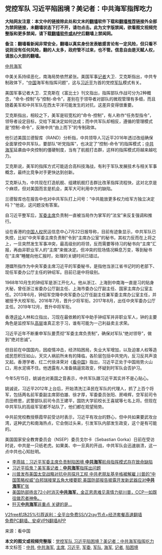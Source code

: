  <h2>党控军队 习近平陷困境？美记者：中共海军指挥吃力</h2> <p class="notice"><b>大陆网友注意：本文中的链接除此处和文末的<a href="https://github.com/bannedbook/fanqiang" >翻墙</a>软件下载和<a href="https://github.com/killgcd/justmysocks/blob/master/README.md">翻墙推荐</a>链接外全部为禁网链接，未翻墙状态下打不开，请勿点击。此为文字版禁闻，欲看图文视频完整版和更多禁闻，请下载<a href="https://github.com/bannedbook/fanqiang">翻墙软件或APP</a>后翻墙上禁闻网。</p><p>备注：翻墙看新闻非常安全，翻墙以真实身份发表敏感言论有一定风险，但只看不说则没有任何风险，翻的人太多，政府管不过来，也不管。信息自由是天赋人权，请放心大胆的翻墙。</b></p>  <div class="entry"> <p id="conimg"><a href="https://www.bannedbook.org/bnews/tag/%e4%b8%ad%e5%85%b1/" class="st_tag internal_tag" rel="tag" title="标签 中共 下的日志">中共</a><a href="https://www.bannedbook.org/bnews/tag/%e6%b5%b7%e5%86%9b/" class="st_tag internal_tag" rel="tag" title="标签 海军 下的日志">海军</a></p> <p>中美关系持续恶化，南海局势依然紧张。美国军事<a href="https://www.bannedbook.org/bnews/tag/%E8%AE%B0%E8%80%85/" class="st_tag internal_tag" rel="tag" title="标签 记者 下的日志">记者</a>大卫．艾克斯指出，中共专制政体下，“<span class='wp_keywordlink_affiliate'><a href="https://www.bannedbook.org/" title="中国" target="_blank">中国</a></span>海军有指挥问题”，这与<a href="https://www.bannedbook.org/bnews/tag/%e4%b9%a0%e8%bf%91%e5%b9%b3/" class="st_tag internal_tag" rel="tag" title="标签 习近平 下的日志">习近平</a>为首的党控<a href="https://www.bannedbook.org/bnews/tag/%E5%86%9B%E9%98%9F/" class="st_tag internal_tag" rel="tag" title="标签 军队 下的日志">军队</a>模式有关。</p> <p>美国军事记者大卫．艾克斯在《富比士》刊文指出，指挥部队作战可分为2种概念，“命令-控制”与“控制-命令”，差别在于领导者对部队的微观管理有多细，而且随着美军和中共军队在西太平洋可能发生的对抗，这差异变得很重要。</p> <p>艾克斯指出，相较之下，美军是较宽松的“命令-控制”，有人称作“任务型指令”，领导者设定目标，交给下属决定如何达成；而中共军队却相反，遵循的管理模式是“控制-命令”，反映中共“由上而下”的专制政体。</p> <p>他引述美国兰德智库（RAND）分析指，中共领导人习近平2016年透过改组确保全面掌控中共军队，要部队“听党指挥”，也决定了“控制-命令”的指挥模式；<a href="https://www.bannedbook.org/bnews/tag/%E4%B8%AD%E5%85%B1%E6%B5%B7%E5%86%9B/" class="st_tag internal_tag" rel="tag" title="标签 中共海军 下的日志">中共海军</a>延袭由中央控制的僵硬制度，当有了航舰打击群，这样的指挥模式将越来越吃力。</p>  <p>艾克斯说，美军的指挥方式可能适合高科技海战，有利于军队发展技术与相关军事概念，最终比竞争对手更快达到创新。</p> <p>艾克斯认为，中共现在打造航舰、组建航舰打击群比改革指挥流程快，这对北京是个麻烦，但对美国而言是机会，美军大可利用中方的缺陷。</p> <p>兰德智库也在报告中也对中共军队打上问号：“中共能放更多权力给军方独立决定吗？”他说，这问题没有答案。</p> <p>自习近平整军后，<a href="https://www.bannedbook.org/bnews/tag/%E5%86%9B%E5%A7%94/" class="st_tag internal_tag" rel="tag" title="标签 军委 下的日志">军委</a><a href="https://www.bannedbook.org/bnews/tag/%E4%B8%BB%E5%B8%AD/" class="st_tag internal_tag" rel="tag" title="标签 主席 下的日志">主席</a>负责制一直被当局作为掌军的“法宝”来反复强调和推行。</p> <p>设在香港的<span class='wp_keywordlink'><a href="https://www.bannedbook.org/forum20/" title="中国人权论坛" target="_blank">中国人权</a></span>民运信息中心7月22日报导称，目前有迹象显示，中共军队已失控，比如“中央军委主席负责制”令到“主席办公室”的秘书，其权力反而在上将之上，一旦突然发生军事冲突，最高级别的将领，反而需要等待习的秘书向“主席”汇报，再由非职业军人的“主席”来做决定。但冲突的现场情况瞬息万变，等到秘书在“主席”睡醒向他汇报时，处理的关键时间已错过。</p>  <p>港媒所指作为中央军委主席习近平的军委秘书，是指他当浙江省书记时的老部下、现任军委办公厅主任的钟绍军。目前已是中将级别。</p> <p>1968年10月生的钟绍军是浙江开化人。他从浙江、上海到中南海一直是习的贴身大秘，曾任浙江省委办公厅副主任、上海市委办公厅副主任、国家主席办公室主任。2013年6月，钟绍军空降中央军委办公厅任副主任兼军委主席办公室主任，并被授予大校军衔。2016年7月，晋升少将军衔。2017年8月，出任中央军委办公厅主任。2019年12月，晋升中将军衔。</p> <p>香港<span class='wp_keywordlink_affiliate'><a href="https://www.bannedbook.org/bnews/comments/" title="新闻评论" target="_blank">评论</a></span>人林和立指出，习现在最依赖的军中助手钟绍军并非职业军人，钟的主要角色是监控军队<span class='wp_keywordlink_affiliate'><a href="https://www.bannedbook.org/bnews/ccpdope/" title="中共高层内幕" target="_blank">高层</a></span>谁真正忠于习，谁有可能为一己利益卖主求荣。</p> <p>习近平近年不断重申军队要贯彻“军委主席负责制”，确保对军队“绝对领导”，做到“绝对忠诚”。</p> <p>但目前在中国国内，因疫情冲击，经济陷困局，失业大军增加，以及迫害人权等造成民怨积压如山，天灾人祸前所未有的降临，各阶层包括中共党内，反习反共声浪又起。香港学者、红二代徐泽荣对《<span class='wp_keywordlink_affiliate'><a href="https://www.secretchina.com/" title="看中国" target="_blank">看中国</a></span>》指出，习近平正处于中国局势火山口，用水泥填不住。他透露有人准备搞逼宫政变，怀疑到时军队会否护习。</p>  <p>今年5月15日，姚诚也对美国之音表示，中共军队跟习近平其实并不是心贴心。</p> <p>姚诚说，习近平2012年上台后，开始清洗江泽民在军队的代理人，抓了上百个将军，包括两名前军委副主席郭伯雄、徐才厚，军委委员张阳、房峰辉，空军前司令员田修思，武警部队前司令员王建平，国防大学前校长王喜斌等七名上将。但现在中共军队的高级军官都不站队了，他们都在观望局势。</p> <p>中共前党校教授蔡霞早前受访时表示，习近平有攻台的野心，但中共如果要武攻台湾，这种武力和南海热点，它会倒过头来，引发军队内部发生政变，这个是有可能的。</p> <p>美国国家安全教育委员会（NSEP）委员戈尔卡（Sebastian Gorka）日前在受访时说，中共是一只纸老虎。如果美、中一旦真的开战，中共军队会迅速崩溃，这一点中共也心知肚明。</p> <ul class='op-related-articles' title='相关阅读'> <li><a href='https://www.bannedbook.org/bnews/comments/20201229/1456885.html' target='_blank'>李燕铭：习近平军委主席负责制陷困境 <b>中共海军</b>航母指挥模式存在致命缺陷</a></li> <li><a href='https://www.bannedbook.org/bnews/comments/20201228/1456520.html' target='_blank'>习近平捣鬼？美军事记者：<b>中共海军</b>指挥出问题</a></li> <li><a href='https://www.bannedbook.org/bnews/comments/20201216/1448989.html' target='_blank'>川普发布美国太空战略对抗中共探月工程 中共老朋友基辛格被解雇 川普的“中国策略权威”白邦瑞接掌五角大楼要职 美国防部报告披露开发新武器应对<b>中共海军</b>扩张</a></li> <li><a href='https://www.bannedbook.org/bnews/bannedvideo/20201118/1432729.html' target='_blank'>美国防部扬言72小时消灭<b>中共海军</b>，金正恩患难见真情力挺川普，CCP一如既往做忍者神龟。</a></li> <li><a href='https://www.bannedbook.org/bnews/cnnews/20201116/1432003.html' target='_blank'>歼灭<b>中共海军</b>非重点 关键的是…</a></li> </ul> <p class="texttj"> <a href="https://github.com/bannedbook/fanqiang/wiki/V2ray%E6%9C%BA%E5%9C%BA" target="_blank">V2free机场25%引荐返利：全平台免费SS/V2ray节点+经济套餐高速翻墙</a><br/> <a href="https://github.com/bannedbook/fanqiang/wiki/%E7%A6%81%E9%97%BB%E7%BD%91%E5%AE%89%E5%8D%93%E7%BF%BB%E5%A2%99%E6%96%B0%E9%97%BBAPP" target="_blank">免费PC翻墙、安卓VPN翻墙APP</a></p><p> 来源：看中国 </p> <a name='sharetosocial'></a>       <div><b>本文的图文或视频完整版</b>：<a href='https://www.bannedbook.org/bnews/cbnews/20201230/1457785.html'>党控军队 习近平陷困境？美记者：中共海军指挥吃力</a></div>  </div><!--END ENTRY--> <div class="postfooter"> <div>本文标签：<a href="https://www.bannedbook.org/bnews/tag/%e4%b8%ad%e5%85%b1/" rel="tag">中共</a>, <a href="https://www.bannedbook.org/bnews/tag/%E4%B8%AD%E5%85%B1%E6%B5%B7%E5%86%9B/" rel="tag">中共海军</a>, <a href="https://www.bannedbook.org/bnews/tag/%E4%B8%BB%E5%B8%AD/" rel="tag">主席</a>, <a href="https://www.bannedbook.org/bnews/tag/%e4%b9%a0%e8%bf%91%e5%b9%b3/" rel="tag">习近平</a>, <a href="https://www.bannedbook.org/bnews/tag/%E5%86%9B%E5%A7%94/" rel="tag">军委</a>, <a href="https://www.bannedbook.org/bnews/tag/%E5%86%9B%E9%98%9F/" rel="tag">军队</a>, <a href="https://www.bannedbook.org/bnews/tag/%e6%b5%b7%e5%86%9b/" rel="tag">海军</a>, <a href="https://www.bannedbook.org/bnews/tag/%E8%AE%B0%E8%80%85/" rel="tag">记者</a>, <a href="https://www.bannedbook.org/bnews/tag/%E9%99%B7%E5%9B%B0%E5%A2%83/" rel="tag">陷困境</a></div>  </div><!--END POSTFOOTER--> 